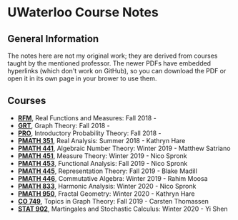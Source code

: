 # UWaterloo Course Notes
## General Information
The notes here are not my original work; they are derived from courses taught by the mentioned professor.
The newer PDFs have embedded hyperlinks (which don't work on GitHub), so you can download the PDF or open it in its own page in your brower to use them.
## Courses
- [**RFM**](budapest/RFM_notes.pdf), Real Functions and Measures: Fall 2018 - 
- [**GRT**](budapest/GRT_notes.pdf), Graph Theory: Fall 2018 -
- [**PRO**](budapest/PRO_notes.pdf), Introductory Probability Theory: Fall 2018 -
- [**PMATH 351**](pmath/351_notes.pdf), Real Analysis: Summer 2018 - Kathryn Hare
- [**PMATH 441**](pmath/441_notes.pdf), Algebraic Number Theory: Winter 2019 - Matthew Satriano
- [**PMATH 451**](pmath/451_notes.pdf), Measure Theory: Winter 2019 -  Nico Spronk
- [**PMATH 453**](pmath/453_notes.pdf), Functional Analysis: Fall 2019 - Nico Spronk
- [**PMATH 445**](pmath/445_notes.pdf), Representation Theory: Fall 2019 - Blake Madill
- [**PMATH 446**](pmath/446_notes.pdf), Commutative Algebra: Winter 2019 - Rahim Moosa
- [**PMATH 833**](pmath/833_notes.pdf), Harmonic Analysis: Winter 2020 - Nico Spronk
- [**PMATH 950**](pmath/950_notes.pdf), Fractal Geometry: Winter 2020 - Kathryn Hare
- [**CO 749**](co/749_notes.pdf), Topics in Graph Theory: Fall 2019 - Carsten Thomassen
- [**STAT 902**](stat/902_notes.pdf), Martingales and Stochastic Calculus: Winter 2020 - Yi Shen
